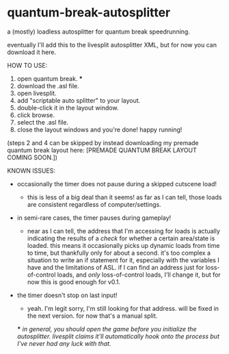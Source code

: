 # quantum-break-autosplitter
a (mostly) loadless autosplitter for quantum break speedrunning.

eventually I'll add this to the livesplit autosplitter XML, but for now you can download it here.

HOW TO USE:
1. open quantum break. **&ast;**
2. download the .asl file.
3. open livesplit.
4. add "scriptable auto splitter" to your layout.
5. double-click it in the layout window.
6. click browse.
7. select the .asl file.
8. close the layout windows and you're done! happy running!

(steps 2 and 4 can be skipped by instead downloading my premade quantum break layout here:
[PREMADE QUANTUM BREAK LAYOUT COMING SOON.])

KNOWN ISSUES:
- occasionally the timer does not pause during a skipped cutscene load!
  - this is less of a big deal than it seems! as far as I can tell, those loads are consistent regardless of computer/settings.
- in semi-rare cases, the timer pauses during gameplay!
  - near as I can tell, the address that I'm accessing for loads is actually indicating the results of a *check* for whether a certain area/state is loaded. this means it occasionally picks up dynamic loads from time to time, but thankfully only for about a second. it's too complex a situation to write an if statement for it, especially with the variables I have and the limitations of ASL. if I can find an address just for loss-of-control loads, and *only* loss-of-control loads, I'll change it, but for now this is good enough for v0.1.
- the timer doesn't stop on last input!
  - yeah. I'm legit sorry, I'm still looking for that address. will be fixed in the next version. for now that's a manual split.
  
  
  **&ast;** *in general, you should open the game before you initialize the autosplitter. livesplit claims it'll automatically hook onto the process but I've never had any luck with that.*
